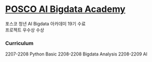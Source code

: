 # [POSCO AI Bigdata Academy](https://youth.posco.com/posco/edu/index.php?mod=academy&pag=aca01#khwhat)
포스코 청년 AI Bigdata 아카데미 19기 수료  
프로젝트 우수상 수상

### Curriculum
2207-2208 Python Basic
2208-2208 Bigdata Analysis
2208-2209 AI

